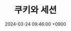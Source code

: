 ---
layout: post
title:  "쿠키와 세션"
date:   2024-03-24 09:46:00 +0900
categories: 이론&nbsp;-&nbsp;웹
published: false
---